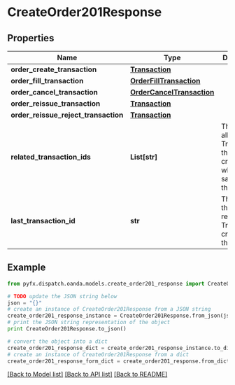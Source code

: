 # CreateOrder201Response


## Properties
Name | Type | Description | Notes
------------ | ------------- | ------------- | -------------
**order_create_transaction** | [**Transaction**](Transaction.md) |  | [optional] 
**order_fill_transaction** | [**OrderFillTransaction**](OrderFillTransaction.md) |  | [optional] 
**order_cancel_transaction** | [**OrderCancelTransaction**](OrderCancelTransaction.md) |  | [optional] 
**order_reissue_transaction** | [**Transaction**](Transaction.md) |  | [optional] 
**order_reissue_reject_transaction** | [**Transaction**](Transaction.md) |  | [optional] 
**related_transaction_ids** | **List[str]** | The IDs of all Transactions that were created while satisfying the request. | [optional] 
**last_transaction_id** | **str** | The ID of the most recent Transaction created for the Account | [optional] 

## Example

```python
from pyfx.dispatch.oanda.models.create_order201_response import CreateOrder201Response

# TODO update the JSON string below
json = "{}"
# create an instance of CreateOrder201Response from a JSON string
create_order201_response_instance = CreateOrder201Response.from_json(json)
# print the JSON string representation of the object
print CreateOrder201Response.to_json()

# convert the object into a dict
create_order201_response_dict = create_order201_response_instance.to_dict()
# create an instance of CreateOrder201Response from a dict
create_order201_response_form_dict = create_order201_response.from_dict(create_order201_response_dict)
```
[[Back to Model list]](../README.md#documentation-for-models) [[Back to API list]](../README.md#documentation-for-api-endpoints) [[Back to README]](../README.md)


